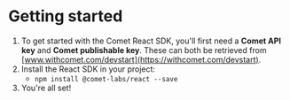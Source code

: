 # Getting started

1. To get started with the Comet React SDK, you'll first need a **Comet API key** and **Comet publishable key**. These can both be retrieved from [www.withcomet.com/devstart](https://withcomet.com/devstart).
2. Install the React SDK in your project:
   * `npm install @comet-labs/react --save`
3. You're all set!
